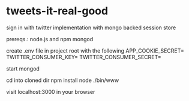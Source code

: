 # tweets-it-real-good

sign in with twitter implementation
with mongo backed session store

prereqs.:
node.js and npm
mongod

create .env file in project root with the following
APP_COOKIE_SECRET=
TWITTER_CONSUMER_KEY=
TWITTER_CONSUMER_SECRET=

start mongod

cd into cloned dir
npm install
node ./bin/www

visit localhost:3000 in your browser
